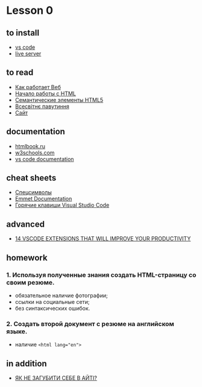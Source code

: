 # Lesson 0

## to install
   * [vs code](https://code.visualstudio.com/)
   * [live server](https://marketplace.visualstudio.com/items?itemName=ritwickdey.LiveServer)

## to read
   * [Как работает Веб](https://developer.mozilla.org/ru/docs/Learn/Getting_started_with_the_web/How_the_Web_works )
   * [Начало работы с HTML](https://developer.mozilla.org/ru/docs/Learn/HTML/%D0%92%D0%B2%D0%B5%D0%B4%D0%B5%D0%BD%D0%B8%D0%B5_%D0%B2_HTML/%D0%9D%D0%B0%D1%87%D0%B0%D0%BB%D0%BE_%D1%80%D0%B0%D0%B1%D0%BE%D1%82%D1%8B)
   * [Семантические элементы HTML5](https://html5book.ru/html5-semantic-elements/)
   * [Всесвітнє павутиння](https://uk.wikipedia.org/wiki/%D0%92%D1%81%D0%B5%D1%81%D0%B2%D1%96%D1%82%D0%BD%D1%94_%D0%BF%D0%B0%D0%B2%D1%83%D1%82%D0%B8%D0%BD%D0%BD%D1%8F)
   * [Сайт](https://ru.wikipedia.org/wiki/%D0%A1%D0%B0%D0%B9%D1%82)


## documentation
* [htmlbook.ru](http://htmlbook.ru/)
* [w3schools.com](https://www.w3schools.com/html/default.asp)
* [vs code documentation](https://code.visualstudio.com/docs)

## cheat sheets
   * [Спецсимволы](http://htmlbook.ru/samhtml/tekst/spetssimvoly)
   * [Emmet Documentation](https://docs.emmet.io/cheat-sheet/)
   * [Горячие клавиши Visual Studio Code](https://nikomedvedev.ru/other/vscodeshortcuts/hotkeys.html)

## advanced
* [14 VSCODE EXTENSIONS THAT WILL IMPROVE YOUR PRODUCTIVITY](https://x-team.com/blog/14-vscode-extensions/)

## homework

### 1. Используя полученные знания создать HTML-страницу со своим резюме.
   * обязательное наличие фотографии;
   * ссылки на социальные сети;
   * без синтаксических ошибок.

### 2. Создать второй документ с резюме на английском языке.
   * наличие `<html lang="en"> `

<!-- 
[link](https://lms.beetroot.academy:3005/bavideo/6e35a5d6-651a-4ff0-ab9d-72ea09f31735.mp4?bearer=eyJhbGciOiJIUzI1NiIsInR5cCI6IkpXVCJ9.eyJ1c2VyTmFtZSI6ItCU0LzQuNGC0YDQviDQndCw0LfQsNGA0LrQviIsInVzZXIiOnsiaWQiOiJjazZrcWU4eWV6enhqMDczNjdxcHF2YnN0IiwidXNlck5hbWUiOiLQlNC80LjRgtGA0L4g0J3QsNC30LDRgNC60L4iLCJlbWFpbCI6ImRteXRyb25hemFya28uZGV2QGdtYWlsLmNvbSIsImFjdGl2YXRlZCI6dHJ1ZSwiaXNHZHByIjp0cnVlLCJyb2xlcyI6WyJST0xFX1RFQUNIRVIiXSwiYXZhdGFyIjpudWxsLCJwcm9maWxlIjp7ImF2YXRhciI6eyJwYXRoIjpudWxsfX0sImNpdHkiOnsiaWQiOiJjanhxZm11cHkwMDB6MDgzNmZlMm5ncGlnIiwibmFtZSI6ItCa0LjRl9CyIn19LCJpYXQiOjE1ODM5MTczMDMsImV4cCI6MTU4NDUyMjEwM30._KSbf9JlpkGq0RxvvJmfo6dwr3NGHdNLmIsOaxBAilY)

[link2](50e4d66736.mp4?bearer=eyJhbGciOiJIUzI1NiIsInR5cCI6IkpXVCJ9.eyJ1c2VyTmFtZSI6ItCU0LzQuNGC0YDQviDQndCw0LfQsNGA0LrQviIsInVzZXIiOnsiaWQiOiJjazZrcWU4eWV6enhqMDczNjdxcHF2YnN0IiwidXNlck5hbWUiOiLQlNC80LjRgtGA0L4g0J3QsNC30LDRgNC60L4iLCJlbWFpbCI6ImRteXRyb25hemFya28uZGV2QGdtYWlsLmNvbSIsImFjdGl2YXRlZCI6dHJ1ZSwiaXNHZHByIjp0cnVlLCJyb2xlcyI6WyJST0xFX1RFQUNIRVIiXSwiYXZhdGFyIjpudWxsLCJwcm9maWxlIjp7ImF2YXRhciI6eyJwYXRoIjpudWxsfX0sImNpdHkiOnsiaWQiOiJjanhxZm11cHkwMDB6MDgzNmZlMm5ncGlnIiwibmFtZSI6ItCa0LjRl9CyIn19LCJpYXQiOjE1ODM5MTczMDMsImV4cCI6MTU4NDUyMjEwM30._KSbf9JlpkGq0RxvvJmfo6dwr3NGHdNLmIsOaxBAilY)
 -->

## in addition
* <a href="https://youtu.be/0OrIFlrxRZY" target="_blank">ЯК НЕ ЗАГУБИТИ СЕБЕ В АЙТІ?</a>
